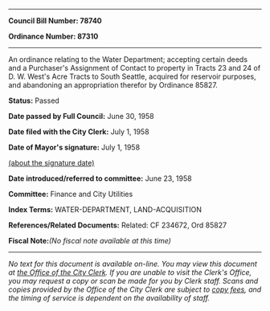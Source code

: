 

********

**Council Bill Number: 78740**
   
**Ordinance Number: 87310**
********

 An ordinance relating to the Water Department; accepting certain deeds and a Purchaser's Assignment of Contact to property in Tracts 23 and 24 of D. W. West's Acre Tracts to South Seattle, acquired for reservoir purposes, and abandoning an appropriation therefor by Ordinance 85827.

**Status:** Passed
   
**Date passed by Full Council:** June 30, 1958
   
**Date filed with the City Clerk:** July 1, 1958
   
**Date of Mayor's signature:** July 1, 1958
   
[(about the signature date)](/~public/approvaldate.htm)
   
   
   
**Date introduced/referred to committee:** June 23, 1958
   
**Committee:** Finance and City Utilities
   
   
**Index Terms:** WATER-DEPARTMENT, LAND-ACQUISITION

**References/Related Documents:** Related: CF 234672, Ord 85827

**Fiscal Note:**_(No fiscal note available at this time)_
********

_No text for this document is available on-line. You may view this document at [the Office of the City Clerk](http://www.seattle.gov/leg/clerk/contactUs.htm). If you are unable to visit the Clerk's Office, you may request a copy or scan be made for you by Clerk staff. Scans and copies provided by the Office of the City Clerk are subject to [copy fees](http://clerk.seattle.gov/~public/clerkfees.htm), and the timing of service is dependent on the availability of staff._

